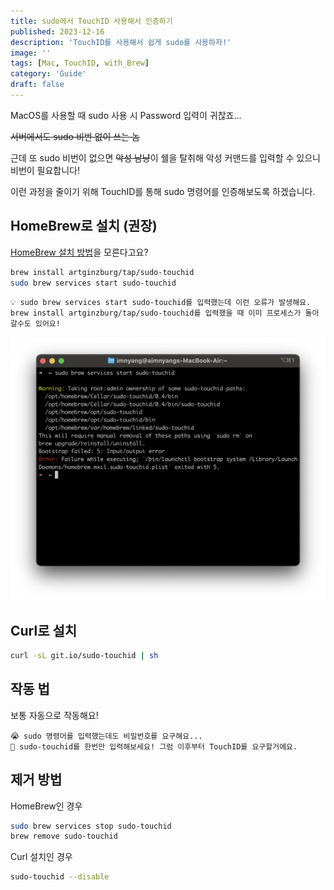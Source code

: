 ```yaml
---
title: sudo에서 TouchID 사용해서 인증하기
published: 2023-12-16
description: 'TouchID를 사용해서 쉽게 sudo를 사용하자!'
image: ''
tags: [Mac, TouchID, with_Brew]
category: 'Guide'
draft: false 
---
```


MacOS를 사용할 때 sudo 사용 시 Password 입력이 귀찮죠...

~~서버에서도 sudo 비번 없이 쓰는 놈~~

근데 또 sudo 비번이 없으면 ~~악성 남냥~~이 쉘을 탈취해 악성 커맨드를 입력할 수 있으니 비번이 필요합니다!

이런 과정을 줄이기 위해 TouchID를 통해 sudo 명령어를 인증해보도록 하겠습니다.

## HomeBrew로 설치 (권장)

[HomeBrew 설치 방법](/post/brew-install/)을 모른다고요?

```zsh
brew install artginzburg/tap/sudo-touchid
sudo brew services start sudo-touchid
```

    💡 sudo brew services start sudo-touchid를 입력했는데 이런 오류가 발생해요.
    brew install artginzburg/tap/sudo-touchid를 입력했을 때 이미 프로세스가 돌아갈수도 있어요!
![Fix #1](./img/Fix_1.png)

## Curl로 설치

```zsh
curl -sL git.io/sudo-touchid | sh
```

## 작동 법

보통 자동으로 작동해요!

    😭 sudo 명령어를 입력했는데도 비밀번호를 요구해요...
    💬 sudo-touchid를 한번만 입력해보세요! 그럼 이후부터 TouchID를 요구할거에요.

## 제거 방법

HomeBrew인 경우
```zsh
sudo brew services stop sudo-touchid
brew remove sudo-touchid
```

Curl 설치인 경우
```zsh
sudo-touchid --disable
```